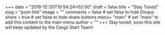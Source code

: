+++
date = "2019-12-20T10:54:24+02:00"
draft = false
title = "Stay Tuned"
slug = "post-title"
image = ""
comments = false	# set false to hide Disqus
share = true	# set false to hide share buttons
menu= "main"		# set "main" to add this content to the main menu
author = ""
+++
Stay tuned, soon this site will keep updated by the Cargo Start Team!